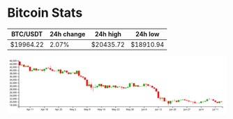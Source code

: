 # Bitcoin Stats

BTC/USDT|24h change|24h high|24h low|
|---|---|---|---|
|$19964.22|2.07%|$20435.72|$18910.94|

<img src="./chart.svg">
